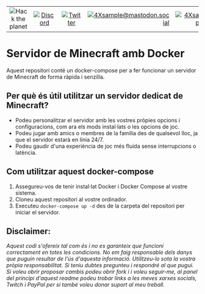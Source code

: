 
|               |               |               |               |               |               |
|:-------------:|:-------------:|:-------------:|-------------:|-------------:|-------------:|
| ![Hack the planet](https://img.shields.io/badge/Hack-The%20Planet-orange) | [![Discord](https://img.shields.io/discord/667340023829626920?logo=discord)](https://discord.gg/ahVq54p) | [![Twitter](https://img.shields.io/twitter/follow/4xsample?style=social&logo=twitter)](https://twitter.com/4xsample/follow?screen_name=shields_io) | [![4Xsample@mastodon.social](https://img.shields.io/badge/Mastodon-@4Xsample-blueviolet?style=for-the-badge&logo=mastodon)](https://mastodon.social/@4Xsample) | [![4Xsample](https://img.shields.io/badge/Twitch-4Xsample-6441A4?style=for-the-badge&logo=twitch)](https://twitch.tv/4Xsample) | [![PayPal](https://img.shields.io/badge/PayPal-00457C?style=for-the-badge&logo=paypal&logoColor=white)](https://www.paypal.com/donate/?hosted_button_id=EFVMSRHVBNJP4) |


# Servidor de Minecraft amb Docker

Aquest repositori conté un docker-compose per a fer funcionar un servidor de Minecraft de forma ràpida i senzilla.

## Per què és útil utilitzar un servidor dedicat de Minecraft?

- Podeu personalitzar el servidor amb les vostres pròpies opcions i configuracions, com ara els mods instal·lats o les opcions de joc.
- Podeu jugar amb amics o membres de la família des de qualsevol lloc, ja que el servidor estarà en línia 24/7.
- Podeu gaudir d'una experiència de joc més fluida sense interrupcions o latència.

## Com utilitzar aquest docker-compose

1. Assegureu-vos de tenir instal·lat Docker i Docker Compose al vostre sistema.
2. Cloneu aquest repositori al vostre ordinador.
3. Executeu `docker-compose up -d` des de la carpeta del repositori per iniciar el servidor.

## Disclaimer: 
*Aquest codi s'ofereix tal com és i no es garanteix que funcioni correctament en totes les condicions. No em faig responsable dels danys que puguin resultar de l'ús d'aquesta informació. Utilitzeu-lo sota la vostra pròpia responsabilitat. Si teniu dubtes pregunteu i respondré al que pugui. Si voleu obrir proposar cambis podeu obrir fork i i voleu seguir-me, al panel del principi d'aquest readme podeu trobar links a les meves xarxes socials, Twitch i PayPal per si també voleu donar suport al meu treball.*